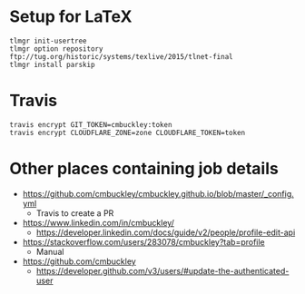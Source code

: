 # Setup for LaTeX

```
tlmgr init-usertree
tlmgr option repository ftp://tug.org/historic/systems/texlive/2015/tlnet-final
tlmgr install parskip
```

# Travis

```
travis encrypt GIT_TOKEN=cmbuckley:token
travis encrypt CLOUDFLARE_ZONE=zone CLOUDFLARE_TOKEN=token
```

# Other places containing job details

* https://github.com/cmbuckley/cmbuckley.github.io/blob/master/_config.yml
    * Travis to create a PR
* https://www.linkedin.com/in/cmbuckley/
    * https://developer.linkedin.com/docs/guide/v2/people/profile-edit-api
* https://stackoverflow.com/users/283078/cmbuckley?tab=profile
    * Manual
* https://github.com/cmbuckley
    * https://developer.github.com/v3/users/#update-the-authenticated-user
